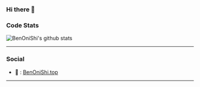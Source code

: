 ### Hi there 👋

<!--
**BenOniShi/BenOniShi** is a ✨ _special_ ✨ repository because its `README.md` (this file) appears on your GitHub profile.

Here are some ideas to get you started:

- 🔭 I’m currently working on ...
- 🌱 I’m currently learning ...
- 👯 I’m looking to collaborate on ...
- 🤔 I’m looking for help with ...
- 💬 Ask me about ...
- 📫 How to reach me: ...
- 😄 Pronouns: ...
- ⚡ Fun fact: ...
-->



### Code Stats
![BenOniShi's github stats](https://github-readme-stats.vercel.app/api?username=BenOniShi&show_icons=true&theme=dracula)

---- 

### Social

- 👻 : [BenOniShi.top](http://BenOniShi.top)

----

<!--

### Contact me
shibn9510@gmail.com


-->
